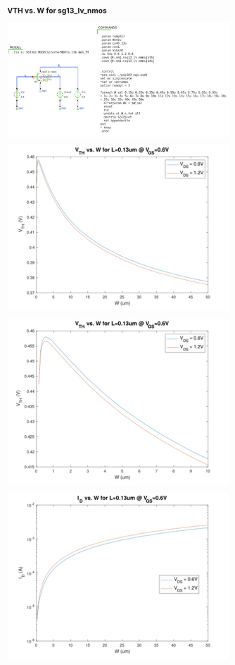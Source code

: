 ### VTH vs. W for sg13_lv_nmos

<p align="center">
   <img src="./img/vt_W_n.png" width="600" />
</p>
<p align="center">
   <img src="./img/VT_vs_W.svg" width="600" />
</p>
<p align="center">
   <img src="./img/VT_vs_W_zoomed_to_10.svg" width="800" />
</p>
<p align="center">
   <img src="./img/ID_vs_W.svg" width="800" />
</p>
